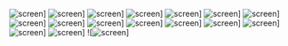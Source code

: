 ![screen](/screens/1)]
![screen](/screens/2)]
![screen](/screens/3)]
![screen](/screens/4)]
![screen](/screens/5)]
![screen](/screens/6)]
![screen](/screens/7)]
![screen](/screens/8)]
![screen](/screens/9)]
![screen](/screens/10)]
![screen](/screens/11)]
![screen](/screens/12)]
![screen](/screens/13)]
![screen](/screens/14)]
![screen](/screens/15)]
![screen](/screens/16)]
![![screen](screens/16)]